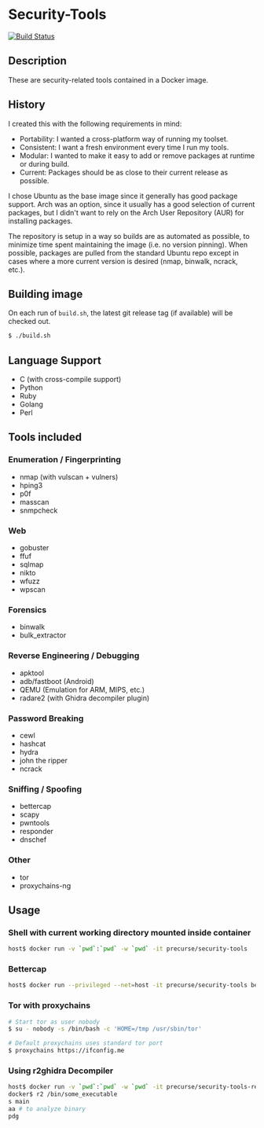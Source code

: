 # Security-Tools

[![Build Status](https://travis-ci.com/precurse/security-tools.svg?branch=master)](https://travis-ci.com/precurse/security-tools)

## Description
These are security-related tools contained in a Docker image.

## History
I created this with the following requirements in mind:
- Portability: I wanted a cross-platform way of running my toolset.
- Consistent: I want a fresh environment every time I run my tools.
- Modular: I wanted to make it easy to add or remove packages at runtime or during build.
- Current: Packages should be as close to their current release as possible.

I chose Ubuntu as the base image since it generally has good package support. Arch was an option, since it usually has a good selection of current packages, but I didn't want to rely on the Arch User Repository (AUR) for installing packages.

The repository is setup in a way so builds are as automated as possible, to minimize time spent maintaining the image (i.e. no version pinning). When possible, packages are pulled from the standard Ubuntu repo except in cases where a more current version is desired (nmap, binwalk, ncrack, etc.).

## Building image
On each run of `build.sh`, the latest git release tag (if available) will be checked out.
```bash
$ ./build.sh
```

## Language Support
- C (with cross-compile support)
- Python
- Ruby
- Golang
- Perl

## Tools included
### Enumeration / Fingerprinting
- nmap (with vulscan + vulners)
- hping3
- p0f
- masscan
- snmpcheck

### Web
- gobuster
- ffuf
- sqlmap
- nikto
- wfuzz
- wpscan

### Forensics
- binwalk
- bulk_extractor

### Reverse Engineering / Debugging
- apktool
- adb/fastboot (Android)
- QEMU (Emulation for ARM, MIPS, etc.)
- radare2 (with Ghidra decompiler plugin)

### Password Breaking
- cewl
- hashcat
- hydra
- john the ripper
- ncrack

### Sniffing / Spoofing
- bettercap
- scapy
- pwntools
- responder
- dnschef

### Other
- tor
- proxychains-ng

## Usage
### Shell with current working directory mounted inside container
```bash
host$ docker run -v `pwd`:`pwd` -w `pwd` -it precurse/security-tools
```

### Bettercap
```bash
host$ docker run --privileged --net=host -it precurse/security-tools bettercap
```

### Tor with proxychains
```bash
# Start tor as user nobody
$ su - nobody -s /bin/bash -c 'HOME=/tmp /usr/sbin/tor'

# Default proxychains uses standard tor port
$ proxychains https://ifconfig.me
```

### Using r2ghidra Decompiler
```bash
host$ docker run -v `pwd`:`pwd` -w `pwd` -it precurse/security-tools-re
docker$ r2 /bin/some_executable
s main
aa # to analyze binary
pdg
```
